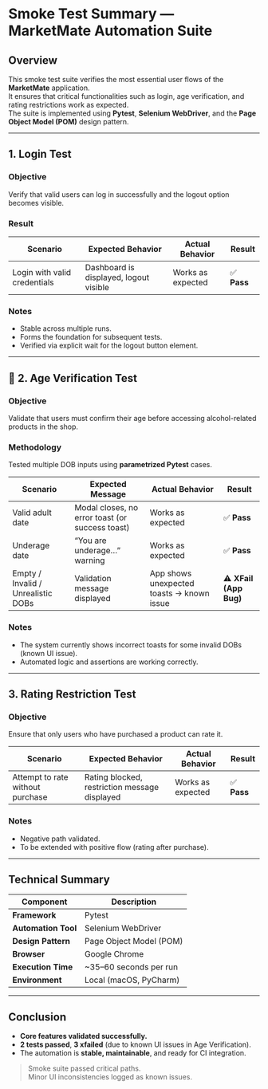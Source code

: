 #  Smoke Test Summary — MarketMate Automation Suite

## Overview
This smoke test suite verifies the most essential user flows of the **MarketMate** application.  
It ensures that critical functionalities such as login, age verification, and rating restrictions work as expected.  
The suite is implemented using **Pytest**, **Selenium WebDriver**, and the **Page Object Model (POM)** design pattern.

---

##  1. Login Test

### Objective
Verify that valid users can log in successfully and the logout option becomes visible.

### Result
| Scenario | Expected Behavior | Actual Behavior | Result |
|-----------|-------------------|-----------------|---------|
| Login with valid credentials | Dashboard is displayed, logout visible | Works as expected | ✅ **Pass** |

### Notes
- Stable across multiple runs.  
- Forms the foundation for subsequent tests.  
- Verified via explicit wait for the logout button element.

---

## 🧾 2. Age Verification Test

### Objective
Validate that users must confirm their age before accessing alcohol-related products in the shop.

### Methodology
Tested multiple DOB inputs using **parametrized Pytest** cases.

| Scenario | Expected Message | Actual Behavior | Result |
|-----------|------------------|-----------------|---------|
| Valid adult date | Modal closes, no error toast (or success toast) | Works as expected | ✅ **Pass** |
| Underage date | “You are underage…” warning | Works as expected | ✅ **Pass** |
| Empty / Invalid / Unrealistic DOBs | Validation message displayed | App shows unexpected toasts → known issue | ⚠️ **XFail (App Bug)** |

### Notes
- The system currently shows incorrect toasts for some invalid DOBs (known UI issue).  
- Automated logic and assertions are working correctly.

---

##  3. Rating Restriction Test

### Objective
Ensure that only users who have purchased a product can rate it.

| Scenario | Expected Behavior | Actual Behavior | Result |
|-----------|-------------------|-----------------|---------|
| Attempt to rate without purchase | Rating blocked, restriction message displayed | Works as expected | ✅ **Pass** |

### Notes
- Negative path validated.  
- To be extended with positive flow (rating after purchase).

---

##  Technical Summary

| Component | Description |
|------------|-------------|
| **Framework** | Pytest |
| **Automation Tool** | Selenium WebDriver |
| **Design Pattern** | Page Object Model (POM) |
| **Browser** | Google Chrome |
| **Execution Time** | ~35–60 seconds per run |
| **Environment** | Local (macOS, PyCharm) |

---

##  Conclusion
- **Core features validated successfully.**  
- **2 tests passed**, **3 xfailed** (due to known UI issues in Age Verification).  
- The automation is **stable, maintainable**, and ready for CI integration.

>  Smoke suite passed critical paths.  
>  Minor UI inconsistencies logged as known issues.
